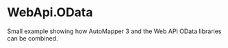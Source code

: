 WebApi.OData
============

Small example showing how AutoMapper 3 and the Web API OData libraries can be combined.
